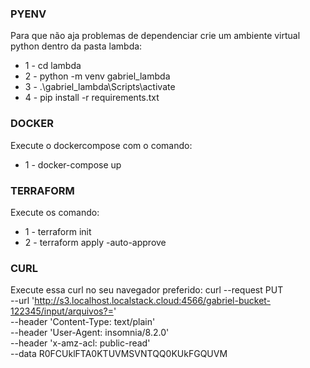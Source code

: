 ### PYENV
Para que não aja problemas de dependenciar crie um ambiente virtual python dentro da pasta lambda:
- 1 - cd lambda
- 2 - python -m venv gabriel_lambda
- 3 - .\gabriel_lambda\Scripts\activate
- 4 - pip install -r requirements.txt

### DOCKER
Execute o dockercompose com o comando:
- 1 - docker-compose up

### TERRAFORM
Execute os comando:
- 1 - terraform init
- 2 - terraform apply -auto-approve

### CURL
Execute essa curl no seu navegador preferido:
    curl --request PUT \
    --url 'http://s3.localhost.localstack.cloud:4566/gabriel-bucket-122345/input/arquivos?=' \
    --header 'Content-Type: text/plain' \
    --header 'User-Agent: insomnia/8.2.0' \
    --header 'x-amz-acl: public-read' \
    --data R0FCUklFTA0KTUVMSVNTQQ0KUkFGQUVM